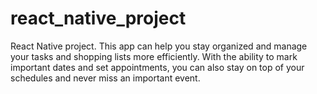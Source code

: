 # react_native_project
React Native project. This app can help you stay organized and manage your tasks and shopping lists more efficiently. With the ability to mark important dates and set appointments, you can also stay on top of your schedules and never miss an important event.
